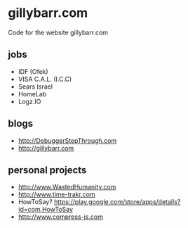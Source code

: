 gillybarr.com
=============

Code for the website gillybarr.com


jobs
--
 - IDF (Ofek)
 - VISA C.A.L. (I.C.C)
 - Sears Israel
 - HomeLab
 - Logz.IO

blogs
--
 - http://DebuggerStepThrough.com
 - http://gillybarr.com

personal projects
--
 - http://www.WastedHumanity.com
 - http://www.time-trakr.com
 - HowToSay? https://play.google.com/store/apps/details?id=com.HowToSay
 - http://www.compress-js.com
